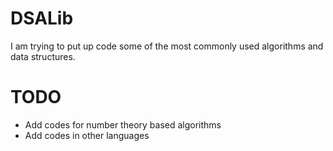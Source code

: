 # DSALib

I am trying to put up code some of the most commonly used algorithms and data structures.

# TODO
* Add codes for number theory based algorithms
* Add codes in other languages
